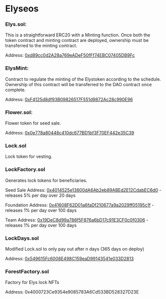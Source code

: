 # Elyseos

### Elys.sol:

This is a straightforward ERC20 with a Minting function. 
Once both the token contract and minting contract are deployed, ownership must be transferred to the minting contract.

Address: [0xd89cc0d2A28a769eADeF50fFf74EBC07405DB9Fc](https://ftmscan.com/address/0xd89cc0d2a28a769eadef50fff74ebc07405db9fc)

### ElysMint:

Contract to regulate the minting of the Elystoken according to the schedule. Ownership of this contract will be transferred to the DAO contract once complete.

Address: [0xF4125d8df93B09826517F551d9872Ac28c990E96](https://ftmscan.com/address/0xF4125d8df93B09826517F551d9872Ac28c990E96)

### Flower.sol:

Flower token for seed sale.

Address: [0x0e778a80448c410dc677BD1bf3F70EF442e35C39](https://ftmscan.com/token/0x0e778a80448c410dc677BD1bf3F70EF442e35C39)

### Lock.sol

Lock token for vesting.

### LockFactory.sol

Generates lock tokens for beneficiaries.

Seed Sale Address: [0x4014525e13600dA6Ab2eb89ABEd2E12CdabEC6d0](https://ftmscan.com/address/0x4014525e13600dA6Ab2eb89ABEd2E12CdabEC6d0)  - releases 5% per day over 20 days

Foundation Address: [0x41608F62D01a6faDf210677a9a2029ff05195c1f](https://ftmscan.com/address/0x41608F62D01a6faDf210677a9a2029ff05195c1f) - releases 1% per day over 100 days

Team Address: [0x19DeC8d99a786f5F876a6bD17c91E3CF0c0f0306](https://ftmscan.com/address/0x19DeC8d99a786f5F876a6bD17c91E3CF0c0f0306) - releases 1% per day over 100 days

### LockDays.sol

Modified Lock.sol to only pay out after n days (365 days on deploy)

Address: [0x549615Fc6008E498C159eaD99143541e033D2813](https://ftmscan.com/address/0x549615Fc6008E498C159eaD99143541e033D2813)

### ForestFactory.sol

Factory for Elys lock NFTs

Address: 0x4000723Ce9354e9085783A6Cd533BD528327D23E
